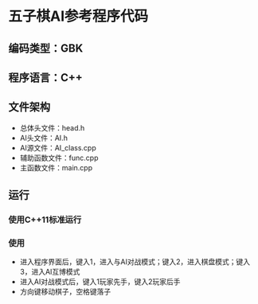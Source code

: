 # 五子棋AI参考程序代码
## 编码类型：GBK
## 程序语言：C++
## 文件架构
- 总体头文件：head.h
- AI头文件：AI.h
- AI源文件：AI_class.cpp
- 辅助函数文件：func.cpp
- 主函数文件：main.cpp
## 运行
### 使用C++11标准运行
### 使用

- 进入程序界面后，键入1，进入与AI对战模式；键入2，进入棋盘模式；键入3，进入AI互博模式
- 进入AI对战模式后，键入1玩家先手，键入2玩家后手
- 方向键移动棋子，空格键落子
